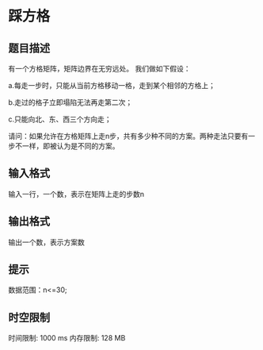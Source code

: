 # 踩方格

## 题目描述

有一个方格矩阵，矩阵边界在无穷远处。
我们做如下假设：

a.每走一步时，只能从当前方格移动一格，走到某个相邻的方格上；

b.走过的格子立即塌陷无法再走第二次；

c.只能向北、东、西三个方向走；

请问：如果允许在方格矩阵上走n步，共有多少种不同的方案。两种走法只要有一步不一样，即被认为是不同的方案。


## 输入格式

输入一行，一个数，表示在矩阵上走的步数n

## 输出格式

输出一个数，表示方案数

## 提示

数据范围：n<=30;

## 时空限制

时间限制: 1000 ms
内存限制: 128 MB
